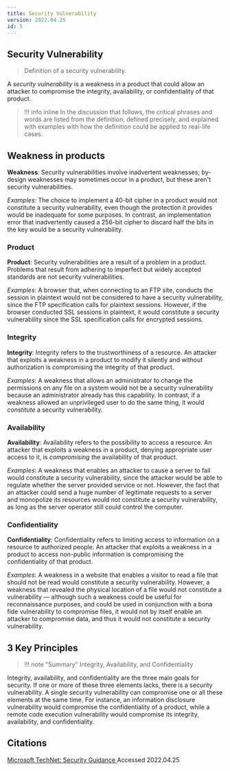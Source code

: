 ```yaml
---
title: Security Vulnerability
version: 2022.04.25
id: 5
---
```


## Security Vulnerability

> Definition of a security vulnerability.

A _security vulnerability_ is a weakness in a product that could allow an
attacker to compromise the integrity, availability, or confidentiality of that
product.

> !!! info inline In the discussion that follows, the critical phrases and words
> are listed from the definition, defined precisely, and explained with examples
> with how the definition could be applied to real-life cases.

## Weakness in products

**Weakness**: Security vulnerabilities involve inadvertent weaknesses; by-design
weaknesses may sometimes occur in a product, but these aren't security
vulnerabilities.

_Examples_: The choice to implement a 40-bit cipher in a product would not
constitute a security vulnerability, even though the protection it provides
would be inadequate for some purposes. In contrast, an implementation error that
inadvertently caused a 256-bit cipher to discard half the bits in the key would
be a security vulnerability.

### Product

**Product**: Security vulnerabilities are a result of a problem in a product.
Problems that result from adhering to imperfect but widely accepted standards
are not security vulnerabilities.

_Examples_: A browser that, when connecting to an FTP site, conducts the session
in plaintext would not be considered to have a security vulnerability, since the
FTP specification calls for plaintext sessions. However, if the browser
conducted SSL sessions in plaintext, it would constitute a security
vulnerability since the SSL specification calls for encrypted sessions.

### Integrity

**Integrity**: Integrity refers to the trustworthiness of a resource. An
attacker that exploits a weakness in a product to modify it silently and without
authorization is compromising the integrity of that product.

_Examples_: A weakness that allows an administrator to change the permissions on
any file on a system would not be a security vulnerability because an
administrator already has this capability. In contrast, if a weakness allowed an
unprivileged user to do the same thing, it would _constitute_ a security
vulnerability.

### Availability

**Availability**: Availability refers to the possibility to access a resource.
An attacker that exploits a weakness in a product, denying appropriate user
access to it, is _compromising_ the availability of that product.

_Examples_: A weakness that enables an attacker to cause a server to fail would
constitute a security vulnerability, since the attacker would be able to
regulate whether the server provided service or not. However, the fact that an
attacker could send a huge number of legitimate requests to a server and
monopolize its resources would not constitute a security vulnerability, as long
as the server operator still could control the computer.

### Confidentiality

**Confidentiality**: Confidentiality refers to limiting access to information on
a resource to authorized people. An attacker that exploits a weakness in a
product to access non-public information is compromising the confidentiality of
that product.

_Examples_: A weakness in a website that enables a visitor to read a file that
should not be read would constitute a security vulnerability. However, a
weakness that revealed the physical location of a file would not constitute a
vulnerability — although such a weakness could be useful for reconnaissance
purposes, and could be used in conjunction with a bona fide vulnerability to
compromise files, it would not by itself enable an attacker to compromise data,
and thus it would not constitute a security vulnerability.

## 3 Key Principles

> !!! note "Summary"
> Integrity, Availability, and Confidentiality

Integrity, availability, and confidentiality are the three main goals for
security. If one or more of these three elements lacks, there is a security
vulnerability. A single security vulnerability can compromise one or all these
elements at the same time. For instance, an information disclosure vulnerability
would compromise the confidentiality of a product, while a remote code execution
vulnerability would compromise its integrity, availability, and confidentiality.

## Citations

[Microsoft TechNet: Security Guidance ](<https://docs.microsoft.com/en-us/previous-versions/tn-archive/cc751383(v=technet.10)#definition>)
Accessed 2022.04.25
